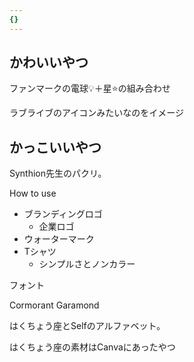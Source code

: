 ```yaml
---
{}
---
```

  

  

  

## かわいいやつ

ファンマークの電球💡＋星⭐️の組み合わせ

ラブライブのアイコンみたいなのをイメージ

  

  

## かっこいいやつ

Synthion先生のパクリ。

How to use

- ブランディングロゴ
    - 企業ロゴ
- ウォーターマーク
- Tシャツ
    - シンプルさとノンカラー

  

フォント

Cormorant Garamond

  

はくちょう座とSelfのアルファベット。

はくちょう座の素材はCanvaにあったやつ